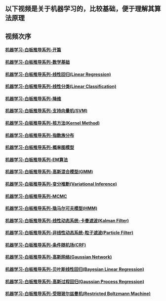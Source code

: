 ## 以下视频是关于机器学习的，比较基础，便于理解其算法原理
## 视频次序
#### [机器学习-白板推导系列-开篇](https://www.bilibili.com/video/av31950221/)
#### [机器学习-白板推导系列-数学基础](https://www.bilibili.com/video/av32905863/)
#### [机器学习-白板推导系列-线性回归(Linear Regression)](https://www.bilibili.com/video/av31989606/)
#### [机器学习-白板推导系列-线性分类(Linear Classification)](https://www.bilibili.com/video/av33101528/)
#### [机器学习-白板推导系列-降维](https://www.bilibili.com/video/av32709936/)
#### [机器学习-白板推导系列-支持向量机(SVM)](https://www.bilibili.com/video/av28186618/)
#### [机器学习-白板推导系列-核方法(Kernel Method)](https://www.bilibili.com/video/av34731384/)
#### [机器学习-白板推导系列-指数族分布](https://www.bilibili.com/video/av33360526/)
#### [机器学习-白板推导系列-概率图模型](https://www.bilibili.com/video/av33545406/)
#### [机器学习-白板推导系列-EM算法](https://www.bilibili.com/video/av31906558/)
#### [机器学习-白板推导系列-高斯混合模型(GMM)](https://www.bilibili.com/video/av35183585/)
#### [机器学习-白板推导系列-变分推断(Variational Inference)](https://www.bilibili.com/video/av32047507/)
#### [机器学习-白板推导系列-MCMC](https://www.bilibili.com/video/av32430563/)
#### [机器学习-白板推导系列-隐马尔可夫模型(HMM)](https://www.bilibili.com/video/av32471608/)
#### [机器学习-白板推导系列-线性动态系统-卡曼滤波(Kalman Filter)](https://www.bilibili.com/video/av32563186/)
#### [机器学习-白板推导系列-非线性动态系统-粒子滤波(Particle Filter)](https://www.bilibili.com/video/av32636259/)
#### [机器学习-白板推导系列-条件随机场(CRF)](https://www.bilibili.com/video/av34444816/)
#### [机器学习-白板推导系列-高斯网络(Gaussian Network)](https://www.bilibili.com/video/av35538998/)
#### [机器学习-白板推导系列-贝叶斯线性回归(Bayesian Linear Regression)](https://www.bilibili.com/video/av35685274/)
#### [机器学习-白板推导系列-高斯过程回归(Gaussian Process Regression)](https://www.bilibili.com/video/av35626047/)
#### [机器学习-白板推导系列-受限玻尔兹曼机(Restricted Boltzmann Machine)](https://www.bilibili.com/video/av37510919/)